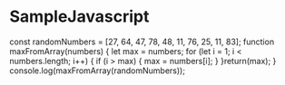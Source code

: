 # SampleJavascript



const randomNumbers = [27, 64, 47, 78, 48, 11, 76, 25, 11, 83];
function maxFromArray(numbers) {
    let max = numbers;
    for (let i = 1; i < numbers.length; i++) {
        if (i > max) {
            max = numbers[i];
        }
        }return(max);
}
    console.log(maxFromArray(randomNumbers));
